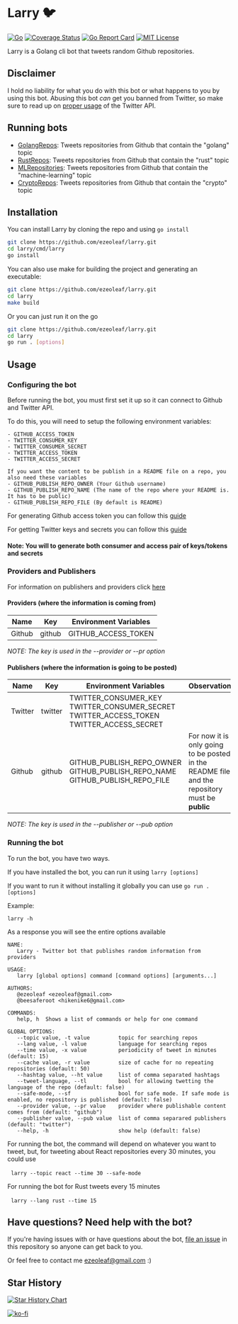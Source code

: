 # Larry 🐦
[![Go](https://github.com/ezeoleaf/larry/actions/workflows/go.yml/badge.svg?branch=main)](https://github.com/ezeoleaf/larry/actions/workflows/go.yml)
[![Coverage Status](https://coveralls.io/repos/github/ezeoleaf/larry/badge.svg?branch=main)](https://coveralls.io/github/ezeoleaf/larry?branch=main)
[![Go Report Card](https://goreportcard.com/badge/github.com/ezeoleaf/larry)](https://goreportcard.com/report/github.com/ezeoleaf/larry)
[![MIT License](https://img.shields.io/github/license/ezeoleaf/larry?style=flat-square)](https://github.com/ezeoleaf/larry/blob/main/LICENSE)

Larry is a Golang cli bot that tweets random Github repositories.

## Disclaimer

I hold no liability for what you do with this bot or what happens to you by using this bot. Abusing this bot *can* get you banned from Twitter, so make sure to read up on [proper usage](https://support.twitter.com/articles/76915-automation-rules-and-best-practices) of the Twitter API.

## Running bots

- [GolangRepos](https://twitter.com/GolangRepos): Tweets repositories from Github that contain the "golang" topic
- [RustRepos](https://twitter.com/RustRepos): Tweets repositories from Github that contain the "rust" topic
- [MLRepositories](https://twitter.com/MLRepositories): Tweets repositories from Github that contain the "machine-learning" topic
- [CryptoRepos](https://twitter.com/CryptoRepos): Tweets repositories from Github that contain the "crypto" topic

## Installation

You can install Larry by cloning the repo and using `go install`

```bash
git clone https://github.com/ezeoleaf/larry.git
cd larry/cmd/larry
go install
```

You can also use make for building the project and generating an executable:
```bash
git clone https://github.com/ezeoleaf/larry.git
cd larry
make build
```

Or you can just run it on the go
```bash
git clone https://github.com/ezeoleaf/larry.git
cd larry
go run . [options]
```

## Usage

### Configuring the bot

Before running the bot, you must first set it up so it can connect to Github and Twitter API.

To do this, you will need to setup the following environment variables:
```
- GITHUB_ACCESS_TOKEN
- TWITTER_CONSUMER_KEY
- TWITTER_CONSUMER_SECRET
- TWITTER_ACCESS_TOKEN
- TWITTER_ACCESS_SECRET

If you want the content to be publish in a README file on a repo, you also need these variables
- GITHUB_PUBLISH_REPO_OWNER (Your Github username)
- GITHUB_PUBLISH_REPO_NAME (The name of the repo where your README is. It has to be public)
- GITHUB_PUBLISH_REPO_FILE (By default is README)
```

For generating Github access token you can follow this [guide](https://docs.github.com/en/free-pro-team@latest/github/authenticating-to-github/creating-a-personal-access-token)

For getting Twitter keys and secrets you can follow this [guide](https://developer.twitter.com/en/docs/twitter-api/getting-started/guide)

#### Note: You will to generate both consumer and access pair of keys/tokens and secrets

### Providers and Publishers

For information on publishers and providers click [here](PublishersAndProviders.md)
#### Providers (where the information is coming from)

| Name         | Key    | Environment Variables |
|--------------|:------:|-----------------------|
| Github       | github |   GITHUB_ACCESS_TOKEN |

_NOTE: The key is used in the --provider or --pr option_

#### Publishers (where the information is going to be posted)

| Name         | Key     | Environment Variables | Observation |
|--------------|:-------:|----------------------| -------------|
| Twitter      | twitter | TWITTER_CONSUMER_KEY<br>TWITTER_CONSUMER_SECRET<br>TWITTER_ACCESS_TOKEN<br>TWITTER_ACCESS_SECRET | |
| Github       | github  | GITHUB_PUBLISH_REPO_OWNER<br>GITHUB_PUBLISH_REPO_NAME<br>GITHUB_PUBLISH_REPO_FILE | For now it is only going to be posted in the README file and the repository must be **public** |

_NOTE: The key is used in the --publisher or --pub option_

### Running the bot

To run the bot, you have two ways.

If you have installed the bot, you can run it using
  `larry [options]`

If you want to run it without installing it globally you can use
  `go run . [options]`

Example:

`larry -h`

As a response you will see the entire options available

```
NAME:
   Larry - Twitter bot that publishes random information from providers

USAGE:
   larry [global options] command [command options] [arguments...]

AUTHORS:
   @ezeoleaf <ezeoleaf@gmail.com>
   @beesaferoot <hikenike6@gmail.com>

COMMANDS:
   help, h  Shows a list of commands or help for one command

GLOBAL OPTIONS:
   --topic value, -t value         topic for searching repos
   --lang value, -l value          language for searching repos
   --time value, -x value          periodicity of tweet in minutes (default: 15)
   --cache value, -r value         size of cache for no repeating repositories (default: 50)
   --hashtag value, --ht value     list of comma separated hashtags
   --tweet-language, --tl          bool for allowing twetting the language of the repo (default: false)
   --safe-mode, --sf               bool for safe mode. If safe mode is enabled, no repository is published (default: false)
   --provider value, --pr value    provider where publishable content comes from (default: "github")
   --publisher value, --pub value  list of comma separared publishers (default: "twitter")
   --help, -h                      show help (default: false)
```

For running the bot, the command will depend on whatever you want to tweet, but, for tweeting about React repositories every 30 minutes, you could use

&nbsp;&nbsp;`larry --topic react --time 30 --safe-mode`

For running the bot for Rust tweets every 15 minutes

&nbsp;&nbsp;`larry --lang rust --time 15`


## Have questions? Need help with the bot?

If you're having issues with or have questions about the bot, [file an issue](https://github.com/ezeoleaf/larry/issues) in this repository so anyone can get back to you.

Or feel free to contact me <ezeoleaf@gmail.com> :)

## Star History

[![Star History Chart](https://api.star-history.com/svg?repos=ezeoleaf/larry&type=Date)](https://star-history.com/#ezeoleaf/larry)

[![ko-fi](https://ko-fi.com/img/githubbutton_sm.svg)](https://ko-fi.com/H2H47X7QW)
